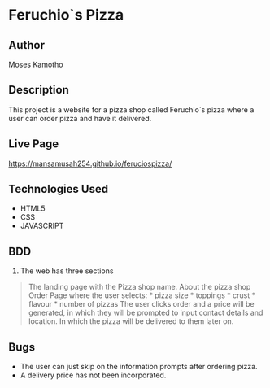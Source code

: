 # Feruchio`s Pizza

## Author

Moses Kamotho

## Description

This project is a website for a pizza shop called Feruchio`s pizza where a user can order pizza and have it delivered.

## Live Page 
https://mansamusah254.github.io/feruciospizza/


## Technologies Used

* HTML5
* CSS
* JAVASCRIPT



## BDD
1. The web has three sections
> The landing page with the Pizza shop name.
> About the pizza shop
> Order Page where the user selects: 
    * pizza size
    * toppings
    * crust 
    * flavour
    * number of pizzas
> The user clicks order and a price will be generated, in which they will be prompted to input contact details and location. In which the pizza will be delivered to them later on.

## Bugs 
* The user can just skip on the information prompts after ordering pizza. 
* A delivery price has not been incorporated. 